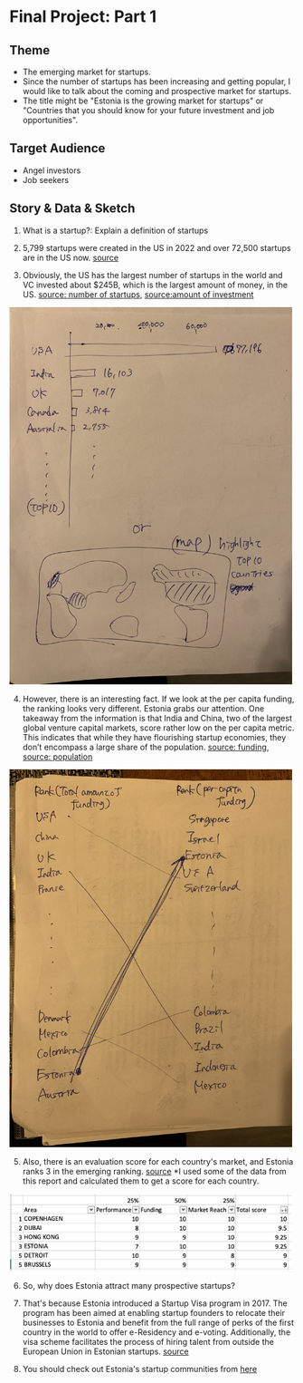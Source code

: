 # Final Project: Part 1

## Theme
- The emerging market for startups.
- Since the number of startups has been increasing and getting popular, I would like to talk about the coming and prospective market for startups.
- The title might be "Estonia is the growing market for startups" or "Countries that you should know for your future investment and job opportunities".

## Target Audience
- Angel investors
- Job seekers

## Story & Data & Sketch
1. What is a startup?: Explain a definition of startups

2. 5,799 startups were created in the US in 2022 and over 72,500 startups are in the US now. [source](https://www.zippia.com/answers/how-many-startups-were-created-in-2022/)

3. Obviously, the US has the largest number of startups in the world and VC invested about $245B, which is the largest amount of money, in the US. [source: number of startups](https://www.startupranking.com/countries), [source:amount of investment](https://dealroom.co/guides/global)
<img src="number-of-starups.jpg" width="500"/>

4. However, there is an interesting fact. If we look at the per capita funding, the ranking looks very different. Estonia grabs our attention. One takeaway from the information is that India and China, two of the largest global venture capital markets, score rather low on the per capita metric. This indicates that while they have flourishing startup economies, they don’t encompass a large share of the population. [source: funding](https://news.crunchbase.com/startups/countries-most-startup-investment/), [source: population](https://worldpopulationreview.com/countries)
<img src="ranking-startups.jpg" width="500"/>

5. Also, there is an evaluation score for each country's market, and Estonia ranks 3 in the emerging ranking. [source](https://startupgenome.com/reports/gser2023) *I used some of the data from this report and calculated them to get a score for each country.
<img src="emerging-market-startups.png" width="500"/>

6. So, why does Estonia attract many prospective startups?

7. That's because Estonia introduced a Startup Visa program in 2017. The program has been aimed at enabling startup founders to relocate their businesses to Estonia and benefit from the full range of perks of the first country in the world to offer e-Residency and e-voting. Additionally, the visa scheme facilitates the process of hiring talent from outside the European Union in Estonian startups. [source](https://workinestonia.com/estonia-leads-europe-in-startups-unicorns-and-investments-per-capita/#:~:text=Estonia%20has%20the%20most%20startups,European%20country%20for%20tech%20startups.)

8. You should check out Estonia's startup communities from [here](https://ecosystem.startupestonia.ee/custom.startups/f/all_slug_locations/anyof_estonia/data_type/anyof_Verified/launch_year_min/anyof_2012?)








